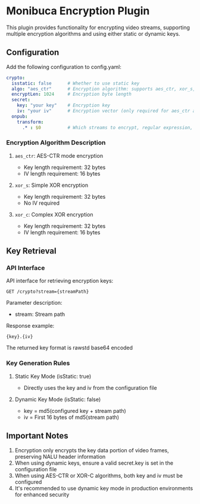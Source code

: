# Monibuca Encryption Plugin

This plugin provides functionality for encrypting video streams, supporting multiple encryption algorithms and using either static or dynamic keys.

## Configuration

Add the following configuration to config.yaml:

```yaml
crypto:
  isstatic: false      # Whether to use static key
  algo: "aes_ctr"      # Encryption algorithm: supports aes_ctr, xor_s, xor_c
  encryptLen: 1024     # Encryption byte length
  secret:
    key: "your key"    # Encryption key
    iv: "your iv"      # Encryption vector (only required for aes_ctr and xor_c)
  onpub:
    transform:
      .* : $0          # Which streams to encrypt, regular expression, here all streams
```

### Encryption Algorithm Description

1. `aes_ctr`: AES-CTR mode encryption
   - Key length requirement: 32 bytes
   - IV length requirement: 16 bytes

2. `xor_s`: Simple XOR encryption
   - Key length requirement: 32 bytes
   - No IV required

3. `xor_c`: Complex XOR encryption
   - Key length requirement: 32 bytes
   - IV length requirement: 16 bytes

## Key Retrieval

### API Interface

API interface for retrieving encryption keys:

```
GET /crypto?stream={streamPath}
```

Parameter description:
- stream: Stream path

Response example:
```text
{key}.{iv}
```

The returned key format is rawstd base64 encoded

### Key Generation Rules

1. Static Key Mode (isStatic: true)
   - Directly uses the key and iv from the configuration file

2. Dynamic Key Mode (isStatic: false)
   - key = md5(configured key + stream path)
   - iv = First 16 bytes of md5(stream path)

## Important Notes

1. Encryption only encrypts the key data portion of video frames, preserving NALU header information
2. When using dynamic keys, ensure a valid secret.key is set in the configuration file
3. When using AES-CTR or XOR-C algorithms, both key and iv must be configured
4. It's recommended to use dynamic key mode in production environments for enhanced security 